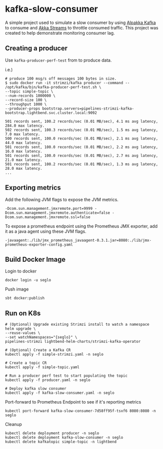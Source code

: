 # kafka-slow-consumer

A simple project used to simulate a slow consumer by using [Alpakka Kafka](https://doc.akka.io/docs/akka-stream-kafka/current/home.html) 
to consume and [Akka Streams](https://doc.akka.io/docs/akka/current/stream/stages-overview.html?language=scala#throttle) to throttle
consumed traffic.  This project was created to help demonstrate monitoring consumer lag. 

## Creating a producer

Use `kafka-producer-perf-test` from to produce data.

i.e.)

```
# produce 100 msg/s off messages 100 bytes in size.  
$ sudo docker run -it strimzi/kafka producer --command -- /opt/kafka/bin/kafka-producer-perf-test.sh \
--topic simple-topic \
--num-records 1000000 \
--record-size 100 \
--throughput 1000 \
--producer-props bootstrap.servers=pipelines-strimzi-kafka-bootstrap.lightbend.svc.cluster.local:9092

501 records sent, 100.2 records/sec (0.01 MB/sec), 4.1 ms avg latency, 284.0 max latency.
502 records sent, 100.3 records/sec (0.01 MB/sec), 1.5 ms avg latency, 7.0 max latency.
500 records sent, 100.0 records/sec (0.01 MB/sec), 2.1 ms avg latency, 44.0 max latency.
501 records sent, 100.0 records/sec (0.01 MB/sec), 2.2 ms avg latency, 16.0 max latency.
501 records sent, 100.0 records/sec (0.01 MB/sec), 2.7 ms avg latency, 21.0 max latency.
501 records sent, 100.2 records/sec (0.01 MB/sec), 1.3 ms avg latency, 28.0 max latency.
...
```

## Exporting metrics

Add the following JVM flags to expose the JVM metrics.

```
-Dcom.sun.management.jmxremote.port=9999 -Dcom.sun.management.jmxremote.authenticate=false -Dcom.sun.management.jmxremote.ssl=false
```

To expose a prometheus endpoint using the Prometheus JMX exporter, add it as a java agent using these JVM flags.

```
-javaagent:./lib/jmx_prometheus_javaagent-0.3.1.jar=8080:./lib/jmx-prometheus-exporter-config.yaml
```

## Build Docker Image

Login to docker

```
docker login -u seglo
```

Push image

```
sbt docker:publish
```


## Run on K8s

```
# (Optional) Upgrade existing Strimzi install to watch a namespace
helm upgrade \
--reuse-values \
--set watchNamespaces="{seglo}" \
pipelines-strimzi lightbend-helm-charts/strimzi-kafka-operator

# (Optional) Create a Kafka CR
kubectl apply -f simple-strimzi.yaml -n seglo

# Create a topic CR
kubectl apply -f simple-topic.yaml

# Run a producer perf test to start populating the topic
kubectl apply -f producer.yaml -n seglo

# Deploy kafka slow consumer
kubectl apply -f kafka-slow-consumer.yaml -n seglo
```

Port-forward to Prometheus Endpoint to see if it's reporting metrics

```
kubectl port-forward kafka-slow-consumer-7d58ff95f-tsxf6 8080:8080 -n seglo
```

Cleanup

```
kubectl delete deployment producer -n seglo
kubectl delete deployment kafka-slow-consumer -n seglo
kubectl delete kafkatopic simple-topic -n lightbend
```
